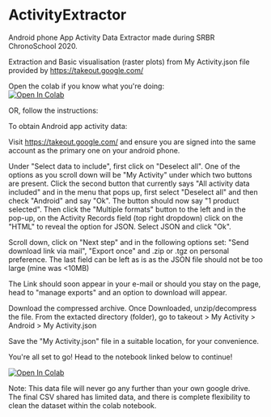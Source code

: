 # ActivityExtractor
Android phone App Activity Data Extractor made during SRBR ChronoSchool 2020.

Extraction and Basic visualisation (raster plots) from My Activity.json file provided by https://takeout.google.com/

Open the colab if you know what you're doing:                   
[![Open In Colab](https://colab.research.google.com/assets/colab-badge.svg)](https://colab.research.google.com/github/invisilico/ActivityExtractor/blob/master/Activity_Extractor.ipynb)

OR, follow the instructions:

To obtain Android app activity data:

Visit https://takeout.google.com/ and ensure you are signed into the same account as the primary one on your android phone. 

Under "Select data to include", first click on "Deselect all". One of the options as you scroll down will be "My Activity" under which two buttons are present. Click the second button that currently says "All activity data included" and in the menu that pops up, first select "Deselect all" and then check "Android" and say "Ok". The button should now say "1 product selected". Then click the "Multiple formats" button to the left and in the pop-up, on the Activity Records field (top right dropdown) click on the "HTML" to reveal the option for JSON. Select JSON and click "Ok".

Scroll down, click on "Next step" and in the following options set: "Send download link via mail", "Export once" and .zip or .tgz on personal preference. The last field can be left as is as the JSON file should not be too large (mine was <10MB)

The Link should soon appear in your e-mail or should you stay on the page, head to "manage exports" and an option to download will appear.

Download the compressed archive. Once Downloaded, unzip/decompress the file. From the extacted directory (folder), go to takeout > My Activity > Android > My Activity.json

Save the "My Activity.json" file in a suitable location, for your convenience. 

You're all set to go! Head to the notebook linked below to continue!

[![Open In Colab](https://colab.research.google.com/assets/colab-badge.svg)](https://colab.research.google.com/github/invisilico/ActivityExtractor/blob/master/Activity_Extractor.ipynb)

Note: This data file will never go any further than your own google drive. The final CSV shared has limited data, and there is complete flexibility to clean the dataset within the colab notebook.
